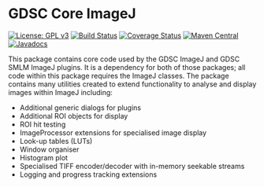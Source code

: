 GDSC Core ImageJ
================

[![License: GPL v3](https://img.shields.io/badge/License-GPLv3-blue.svg)](https://www.gnu.org/licenses/gpl-3.0)
[![Build Status](https://travis-ci.com/aherbert/gdsc-core.svg?branch=master)](https://travis-ci.com/aherbert/gdsc-core)
[![Coverage Status](https://coveralls.io/repos/github/aherbert/gdsc-core/badge.svg?branch=master)](https://coveralls.io/github/aherbert/gdsc-core?branch=master)
[![Maven Central](https://img.shields.io/maven-central/v/uk.ac.sussex.gdsc/gdsc-core-ij)](https://search.maven.org/artifact/uk.ac.sussex.gdsc/gdsc-core-ij/)
[![Javadocs](https://javadoc.io/badge2/uk.ac.sussex.gdsc/gdsc-core-ij/javadoc.svg)](https://javadoc.io/doc/uk.ac.sussex.gdsc/gdsc-core-ij)

This package contains core code used by the GDSC ImageJ and GDSC SMLM ImageJ
plugins. It is a dependency for both of those packages; all code within this
package requires the ImageJ classes. The package contains
many utilities created to extend functionality to analyse and display images
within ImageJ including:

- Additional generic dialogs for plugins
- Additional ROI objects for display
- ROI hit testing
- ImageProcessor extensions for specialised image display
- Look-up tables (LUTs)
- Window organiser
- Histogram plot
- Specialised TIFF encoder/decoder with in-memory seekable streams
- Logging and progress tracking extensions

